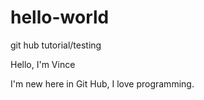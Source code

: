 # hello-world
git hub tutorial/testing

Hello, I'm Vince 

I'm new here in Git Hub, I love programming.
